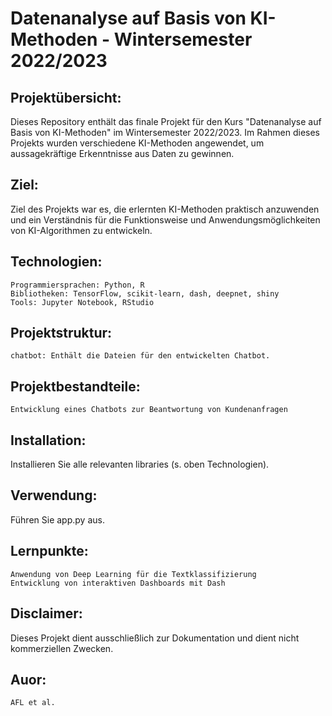 # Datenanalyse auf Basis von KI-Methoden - Wintersemester 2022/2023

## Projektübersicht:

Dieses Repository enthält das finale Projekt für den Kurs "Datenanalyse auf Basis von KI-Methoden" im Wintersemester 2022/2023. Im Rahmen dieses Projekts wurden verschiedene KI-Methoden angewendet, um aussagekräftige Erkenntnisse aus Daten zu gewinnen.

## Ziel:

Ziel des Projekts war es, die erlernten KI-Methoden praktisch anzuwenden und ein Verständnis für die Funktionsweise und Anwendungsmöglichkeiten von KI-Algorithmen zu entwickeln.

## Technologien:

    Programmiersprachen: Python, R
    Bibliotheken: TensorFlow, scikit-learn, dash, deepnet, shiny 
    Tools: Jupyter Notebook, RStudio 
    
## Projektstruktur:

    chatbot: Enthält die Dateien für den entwickelten Chatbot.

## Projektbestandteile:

    Entwicklung eines Chatbots zur Beantwortung von Kundenanfragen

## Installation:

Installieren Sie alle relevanten libraries (s. oben Technologien).

## Verwendung:

Führen Sie app.py aus. 

## Lernpunkte:

    Anwendung von Deep Learning für die Textklassifizierung
    Entwicklung von interaktiven Dashboards mit Dash

## Disclaimer:

Dieses Projekt dient ausschließlich zur Dokumentation und dient nicht kommerziellen Zwecken.

## Auor: 
    AFL et al.
